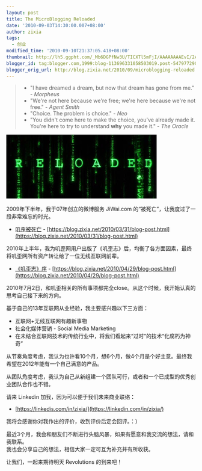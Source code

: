 ```yaml
---
layout: post
title: The MicroBlogging Reloaded
date: '2010-09-03T14:30:00.007+08:00'
author: zixia
tags:
  - 创业
modified_time: '2010-09-10T21:37:05.418+08:00'
thumbnail: http://lh5.ggpht.com/_Mb6DGPfNw3U/TICXTl5mFjI/AAAAAAAAEvI/2AS2e6ehUyk/s72-c/The%20Matrix%20Reloaded.jpg
blogger_id: tag:blogger.com,1999:blog-113696331058503019.post-5479772901615998319
blogger_orig_url: http://blog.zixia.net/2010/09/microblogging-reloaded.html
---
```


> * "I have dreamed a dream, but now that dream has gone from me." - _Morpheus_
> * "We're not here because we're free; we're here because we're not free." - _Agent Smith_
> * "Choice. The problem is choice." - _Neo_
> * "You didn't come here to make the choice, you've already made it. You're here to try to understand **why** you made it." - _The Oracle_

![The Matrix Reloaded](/assets/2010/2010-09-03-reloaded.jpg)

2009年下半年，我于07年创立的微博服务 JiWai.com 的“被死亡”，让我度过了一段非常难忘的时光。

* [叽歪被死亡](https://blog.zixia.net/2010/03/31/blog-post.html) - [https://blog.zixia.net/2010/03/31/blog-post.html](https://blog.zixia.net/2010/03/31/blog-post.html)

2010年上半年，我为叽歪网用户出版了《叽歪志》后，均衡了各方面因素，最终将叽歪网所有资产转让给了一位无线互联网前辈。  

* [《叽歪志》序](https://blog.zixia.net/2010/04/29/blog-post.html) - [https://blog.zixia.net/2010/04/29/blog-post.html](https://blog.zixia.net/2010/04/29/blog-post.html)

2010年7月2日，和叽歪相关的所有事项都完全close。从这个时候，我开始认真的思考自己接下来的方向。  

基于自己的13年互联网从业经验，我主要感兴趣以下三方面：  

* 互联网+无线互联网有趣新事物
* 社会化媒体营销 - Social Media Marketing
* 在未结合互联网技术的传统行业中，将我们看起来“过时”的技术“化腐朽为神奇”

从节奏角度考虑，我认为也许看10个月，想6个月，做4个月是个好主意。最终我希望在2012年能有一个自己满意的产品。  

从团队角度考虑，我认为自己从新组建一个团队可行，或者和一个已成型的优秀创业团队合作也不错。  

请来 Linkedin 加我，因为可以便于我们未来商业联络：  

* [https://linkedis.com/in/zixia/](https://linkedin.com/in/zixia/)

我将会感谢你对我作出的评价，收到评价后定会回评。：）  

最近3个月，我会和朋友们不断进行头脑风暴，如果有愿意和我交流的想法，请和我联系。  
我也会分享自己的想法，相信大家一定可互为补充并有所收获。  

让我们，一起来期待明天 Revolutions 的到来吧！
